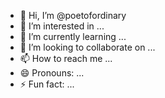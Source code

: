 - 👋 Hi, I’m @poetofordinary
- 👀 I’m interested in ...
- 🌱 I’m currently learning ...
- 💞️ I’m looking to collaborate on ...
- 📫 How to reach me ...
- 😄 Pronouns: ...
- ⚡ Fun fact: ...

<!---
poetofordinary/poetofordinary is a ✨ special ✨ repository because its `README.md` (this file) appears on your GitHub profile.
You can click the Preview link to take a look at your changes.
--->
